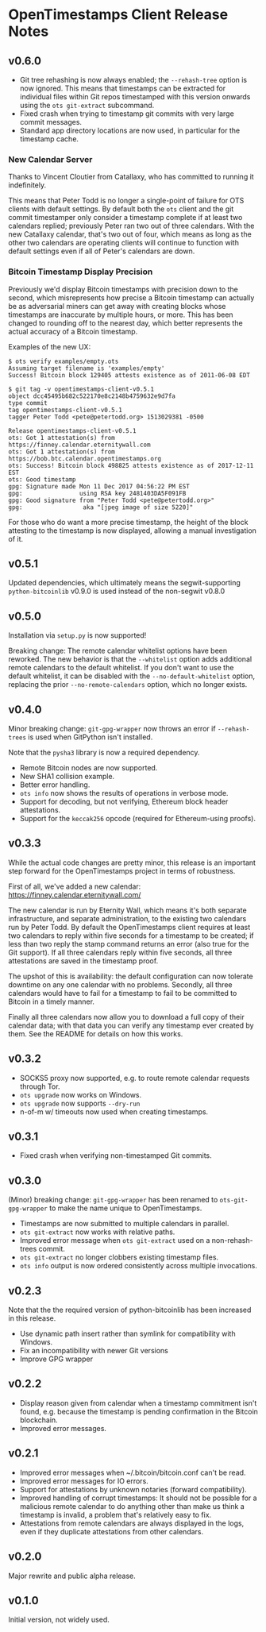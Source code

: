 # OpenTimestamps Client Release Notes

## v0.6.0

* Git tree rehashing is now always enabled; the `--rehash-tree` option is now
  ignored. This means that timestamps can be extracted for individual files
  within Git repos timestamped with this version onwards using the
  `ots git-extract` subcommand.
* Fixed crash when trying to timestamp git commits with very large commit
  messages.
* Standard app directory locations are now used, in particular for the
  timestamp cache.

### New Calendar Server

Thanks to Vincent Cloutier from Catallaxy, who has committed to running it
indefinitely.

This means that Peter Todd is no longer a single-point of failure for OTS
clients with default settings. By default both the `ots` client and the git
commit timestamper only consider a timestamp complete if at least two calendars
replied; previously Peter ran two out of three calendars. With the new
Catallaxy calendar, that's two out of four, which means as long as the other
two calendars are operating clients will continue to function with default
settings even if all of Peter's calendars are down.


### Bitcoin Timestamp Display Precision

Previously we'd display Bitcoin timestamps with precision down to the second,
which misrepresents how precise a Bitcoin timestamp can actually be as
adversarial miners can get away with creating blocks whose timestamps are
inaccurate by multiple hours, or more. This has been changed to rounding off to
the nearest day, which better represents the actual accuracy of a Bitcoin
timestamp.

Examples of the new UX:

```
$ ots verify examples/empty.ots
Assuming target filename is 'examples/empty'
Success! Bitcoin block 129405 attests existence as of 2011-06-08 EDT
```

```
$ git tag -v opentimestamps-client-v0.5.1
object dcc45495b682c522170e8c2148b4759632e9d7fa
type commit
tag opentimestamps-client-v0.5.1
tagger Peter Todd <pete@petertodd.org> 1513029381 -0500

Release opentimestamps-client-v0.5.1
ots: Got 1 attestation(s) from https://finney.calendar.eternitywall.com
ots: Got 1 attestation(s) from https://bob.btc.calendar.opentimestamps.org
ots: Success! Bitcoin block 498825 attests existence as of 2017-12-11 EST
ots: Good timestamp
gpg: Signature made Mon 11 Dec 2017 04:56:22 PM EST
gpg:                using RSA key 2481403DA5F091FB
gpg: Good signature from "Peter Todd <pete@petertodd.org>"
gpg:                 aka "[jpeg image of size 5220]"
```

For those who do want a more precise timestamp, the height of the block
attesting to the timestamp is now displayed, allowing a manual investigation of
it.


## v0.5.1

Updated dependencies, which ultimately means the segwit-supporting
`python-bitcoinlib` v0.9.0 is used instead of the non-segwit v0.8.0


## v0.5.0

Installation via `setup.py` is now supported!

Breaking change: The remote calendar whitelist options have been reworked. The
new behavior is that the `--whitelist` option adds additional remote calendars
to the default whitelist. If you don't want to use the default whitelist, it
can be disabled with the `--no-default-whitelist` option, replacing the prior
`--no-remote-calendars` option, which no longer exists.


## v0.4.0

Minor breaking change: `git-gpg-wrapper` now throws an error if
`--rehash-trees` is used when GitPython isn't installed.

Note that the `pysha3` library is now a required dependency.

* Remote Bitcoin nodes are now supported.
* New SHA1 collision example.
* Better error handling.
* `ots info` now shows the results of operations in verbose mode.
* Support for decoding, but not verifying, Ethereum block header attestations.
* Support for the `keccak256` opcode (required for Ethereum-using proofs).


## v0.3.3

While the actual code changes are pretty minor, this release is an important
step forward for the OpenTimestamps project in terms of robustness.

First of all, we've added a new calendar: https://finney.calendar.eternitywall.com/

The new calendar is run by Eternity Wall, which means it's both separate
infrastructure, and separate administration, to the existing two calendars run
by Peter Todd. By default the OpenTimestamps client requires at least two
calendars to reply within five seconds for a timestamp to be created; if less
than two reply the stamp command returns an error (also true for the Git
support). If all three calendars reply within five seconds, all three
attestations are saved in the timestamp proof.

The upshot of this is availability: the default configuration can now tolerate
downtime on any one calendar with no problems. Secondly, all three calendars
would have to fail for a timestamp to fail to be committed to Bitcoin in a
timely manner.

Finally all three calendars now allow you to download a full copy of their
calendar data; with that data you can verify any timestamp ever created by
them. See the README for details on how this works.


## v0.3.2

* SOCKS5 proxy now supported, e.g. to route remote calendar requests through Tor.
* `ots upgrade` now works on Windows.
* `ots upgrade` now supports `--dry-run`
* n-of-m w/ timeouts now used when creating timestamps.


## v0.3.1

* Fixed crash when verifying non-timestamped Git commits.


## v0.3.0

(Minor) breaking change: `git-gpg-wrapper` has been renamed to
`ots-git-gpg-wrapper` to make the name unique to OpenTimestamps.

* Timestamps are now submitted to multiple calendars in parallel.
* `ots git-extract` now works with relative paths.
* Improved error message when `ots git-extract` used on a non-rehash-trees commit.
* `ots git-extract` no longer clobbers existing timestamp files.
* `ots info` output is now ordered consistently across multiple invocations.


## v0.2.3

Note that the the required version of python-bitcoinlib has been increased in
this release.

* Use dynamic path insert rather than symlink for compatibility with Windows.
* Fix an incompatibility with newer Git versions
* Improve GPG wrapper


## v0.2.2

* Display reason given from calendar when a timestamp commitment isn't found,
  e.g. because the timestamp is pending confirmation in the Bitcoin blockchain.
* Improved error messages.


## v0.2.1

* Improved error messages when ~/.bitcoin/bitcoin.conf can't be read.
* Improved error messages for IO errors.
* Support for attestations by unknown notaries (forward compatibility).
* Improved handling of corrupt timestamps: It should not be possible for
  a malicious remote calendar to do anything other than make us think a
  timestamp is invalid, a problem that's relatively easy to fix.
* Attestations from remote calendars are always displayed in the logs, even if
  they duplicate attestations from other calendars.


## v0.2.0

Major rewrite and public alpha release.


## v0.1.0

Initial version, not widely used.
